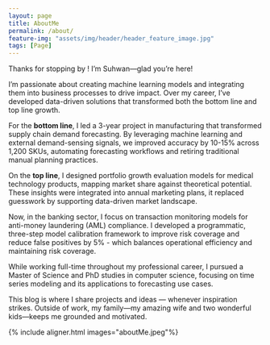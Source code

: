 ```yaml
---
layout: page
title: AboutMe
permalink: /about/
feature-img: "assets/img/header/header_feature_image.jpg"
tags: [Page]
---
```


Thanks for stopping by ! I’m Suhwan—glad you’re here!

I’m passionate about creating machine learning models and integrating them into business processes to drive impact. Over my career, I’ve developed data-driven solutions that transformed both the bottom line and top line growth.

For the **bottom line**, I led a 3-year project in manufacturing that transformed supply chain demand forecasting. By leveraging machine learning and external demand-sensing signals, we improved accuracy by 10-15% across 1,200 SKUs, automating forecasting workflows and retiring traditional manual planning practices.

On the **top line**, I designed portfolio growth evaluation models for medical technology products, mapping market share against theoretical potential. These insights were integrated into annual marketing plans, it replaced guesswork by supporting data-driven market landscape.

Now, in the banking sector, I focus on transaction monitoring models for anti-money laundering (AML) compliance. I developed a programmatic, three-step model calibration framework to improve risk coverage and reduce false positives by 5% - which balances operational efficiency and maintaining risk coverage.

While working full-time throughout my professional career, I pursued a Master of Science and PhD studies in computer science, focusing on time series modeling and its applications to forecasting use cases.

This blog is where I share projects and ideas — whenever inspiration strikes. Outside of work, my family—my amazing wife and two wonderful kids—keeps me grounded and motivated.

{% include aligner.html images="aboutMe.jpeg"%}